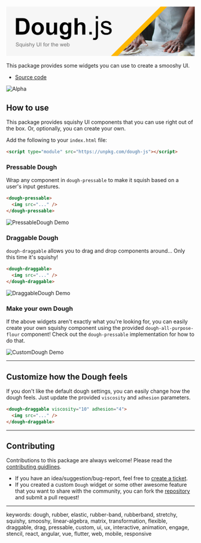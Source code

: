 ![Dough JS](./assets/images/dough-web-logo@repo.jpeg)

This package provides some widgets you can use to create a smooshy UI.

- [Source code](https://github.com/josiahsrc/dough)

<!-- a yellow warning that this package is in alpha -->

![Alpha](https://img.shields.io/badge/alpha-yellow.svg)

## How to use

This package provides squishy UI components that you can use right out of the box. Or, optionally, you can create your own.

Add the following to your `index.html` file:

```html
<script type="module" src="https://unpkg.com/dough-js"></script>
```

### Pressable Dough

Wrap any component in `dough-pressable` to make it squish based on a user's input gestures.

```html
<dough-pressable>
  <img src="..." />
</dough-pressable>
```

![PressableDough Demo](./assets/gifs/pressable-dough.gif)

### Draggable Dough

`dough-draggable` allows you to drag and drop components around... Only this time it's squishy!

```html
<dough-draggable>
  <img src="..." />
</dough-draggable>
```

![DraggableDough Demo](./assets/gifs/draggable-dough.gif)

### Make your own Dough

If the above widgets aren't exactly what you're looking for, you can easily create your own squishy component using the provided `dough-all-purpose-flour` component! Check out the `dough-pressable` implementation for how to do that.

![CustomDough Demo](./assets/gifs/custom-dough.gif)

---

## Customize how the Dough feels

If you don't like the default dough settings, you can easily change how the dough feels. Just update the provided `viscosity` and `adhesion` parameters.

```html
<dough-draggable viscosity="10" adhesion="4">
  <img src="..." />
</dough-draggable>
```

---

## Contributing

Contributions to this package are always welcome! Please read the [contributing guidlines](../../CONTRIBUTING.md).

- If you have an idea/suggestion/bug-report, feel free to [create a ticket](https://github.com/josiahsrc/dough/issues).
- If you created a custom `Dough` widget or some other awesome feature that you want to share with the community, you can fork the [repository](https://github.com/josiahsrc/dough) and submit a pull request!

---

keywords: dough, rubber, elastic, rubber-band, rubberband, stretchy, squishy, smooshy, linear-algebra, matrix, transformation, flexible, draggable, drag, pressable, custom, ui, ux, interactive, animation, engage, stencil, react, angular, vue, flutter, web, mobile, responsive
